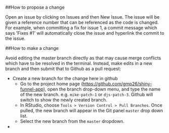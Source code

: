 ##How to propose a change

Open an issue by clicking on Issues and then New Issue. The issue will be given a reference number that can be referenced as the code is changed. For example, when committing a fix for issue 1, a commit message which says 'Fixes #1' will automatically close the issue and hyperlink the commit to the issue.

##How to make a change

Avoid editing the master branch directly as that may cause merge conflicts which have to be resolved in the terminal. Instead, make edits in a new branch and then submit that to Github as a pull request:
* Create a new branch for the change here in github
  * Go to the project home page (https://github.com/gmp26/shiny-funnel-app), open the branch drop-down menu, and type the name of the new branch. e.g. `mike-patch-1` or `djs-patch-3`. Github will switch to show the newly created branch.
  * In RStudio, choose `Tools > Version Control > Pull Branches`. Once pulled, the new branch will appear in the Git panel `master` drop down list.
  * Select the new branch from the `master` dropdown. 
* 

